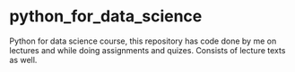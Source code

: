 # python_for_data_science
Python for data science course, this repository has code done by me on lectures and while doing assignments and quizes. Consists of lecture texts as well. 
